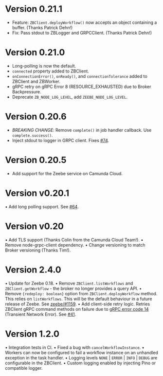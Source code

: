 # Version 0.21.1

-   Feature: `ZBClient.deployWorkflow()` now accepts an object containing a buffer. (Thanks Patrick Dehn!)
-   Fix: Pass stdout to ZBLogger and GRPCClient. (Thanks Patrick Dehn!)

# Version 0.21.0

-   Long-polling is now the default.
-   `connected` property added to ZBClient.
-   `onConnectionError()`, `onReady()`, and `connectionTolerance` added to ZBClient and ZBWorker.
-   gRPC retry on gRPC Error 8 (RESOURCE_EXHAUSTED) due to Broker Backpressure.
-   Deprecate `ZB_NODE_LOG_LEVEL`, add `ZEEBE_NODE_LOG_LEVEL`.

# Version 0.20.6

-   _BREAKING CHANGE_: Remove `complete()` in job handler callback. Use `complete.success()`.
-   Inject stdout to logger in GRPC client. Fixes [#74](https://github.com/creditsenseau/zeebe-client-node-js/issues/74).

# Version 0.20.5

-   Add support for the Zeebe service on Camunda Cloud.

# Version v0.20.1

• Add long polling support. See [#64](https://github.com/creditsenseau/zeebe-client-node-js/issues/64).

# Version v0.20

• Add TLS support (Thanks Colin from the Camunda Cloud Team!).
• Remove node-grpc-client dependency.
• Change versioning to match Broker versioning (Thanks Tim!).

# Version 2.4.0

• Update for Zeebe 0.18.
• Remove `ZBClient.listWorkflows` and `ZBClient.getWorkflow` - the broker no longer provides a query API.
• Remove `{redeploy: boolean}` option from `ZBClient.deployWorkflow` method. This relies on `listWorkflows`. This will be the default behaviour in a future release of Zeebe. See [zeebe/#1159](https://github.com/zeebe-io/zeebe/issues/1159).
• Add client-side retry logic. Retries ZBClient gRPC command methods on failure due to [gRPC error code 14](https://github.com/grpc/grpc/blob/master/doc/statuscodes.md) (Transient Network Error). See [#41](https://github.com/creditsenseau/zeebe-client-node-js/issues/40).

# Version 1.2.0

• Integration tests in CI.
• Fixed a bug with `cancelWorkflowInstance`.
• Workers can now be configured to fail a workflow instance on an unhandled exception in the task handler.
• Logging levels `NONE` | `ERROR` | `INFO` | `DEBUG` are configurable in the ZBClient.
• Custom logging enabled by injecting Pino or compatible logger.
